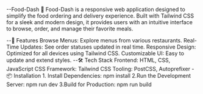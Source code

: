 --Food-Dash 🍔
Food-Dash is a responsive web application designed to simplify the food ordering and delivery experience. Built with Tailwind CSS for a sleek and modern design, it provides users with an intuitive interface to browse, order, and manage their favorite meals.

--🚀 Features
Browse Menus: Explore menus from various restaurants.
Real-Time Updates: See order statuses updated in real time.
Responsive Design: Optimized for all devices using Tailwind CSS.
Customizable UI: Easy to update and extend styles.
--🛠️ Tech Stack
Frontend: HTML, CSS, JavaScript
CSS Framework: Tailwind CSS
Tooling: PostCSS, Autoprefixer
-📦 Installation 1. Install Dependencies:
npm install
2.Run the Development Server:
npm run dev
3.Build for Production:
npm run build
